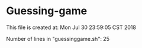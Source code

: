 # Guessing-game

This file is created at: Mon Jul 30 23:59:05 CST 2018

Number of lines in "guessinggame.sh": 25
